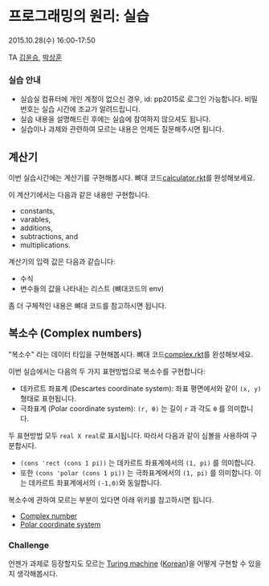# 프로그래밍의 원리: 실습 #

2015.10.28(수) 16:00-17:50

TA [김윤승](http://sf.snu.ac.kr/yoonseung.kim), [박상훈](http://sf.snu.ac.kr/sanghoon.park)

### 실습 안내 ###

* 실습실 컴퓨터에 개인 계정이 없으신 경우, id: pp2015로 로그인 가능합니다. 비밀번호는 실습 시간에 조교가 알려드립니다.
* 실습 내용을 설명해드린 후에는 실습에 참여하지 않으셔도 됩니다.
* 실습이나 과제와 관련하여 모르는 내용은 언제든 질문해주시면 됩니다.

## 계산기 ##

이번 실습시간에는 계산기를 구현해봅시다. 뼈대 코드[calculator.rkt](calculator.rkt)를 완성해보세요.

이 계산기에서는 다음과 같은 내용만 구현합니다.

- constants,
- varables,
- additions,
- subtractions, and
- multiplications.

계산기의 입력 값은 다음과 같습니다:
- 수식
- 변수들의 값을 나타내는 리스트 (뼈대코드의 env)

좀 더 구체적인 내용은 뼈대 코드를 참고하시면 됩니다.

## 복소수 (Complex numbers) ##

"복소수" 라는 데이터 타입을 구현해봅시다. 뼈대 코드[complex.rkt](complex.rkt)를 완성해보세요.

이번 실습에서는 다음의 두 가지 표현방법으로 복소수를 구현합니다:

- 데카르트 좌표계 (Descartes coordinate system): 좌표 평면에서와 같이  ```(x, y)``` 형태로 표현됩니다.
- 극좌표계 (Polar coordinate system): ```(r, θ)``` 는 길이 ```r``` 과 각도  ```θ``` 를 의미합니다.

두 표현방법 모두  ```real X real```로 표시됩니다. 따라서 다음과 같이 심볼을 사용하여 구분합시다.

- ```(cons 'rect (cons 1 pi))``` 는 데카르트 좌표계에서의 ```(1, pi)``` 를 의미합니다.
- 또한 ```(cons 'polar (cons 1 pi))``` 는 극좌표계에서의 ```(1, pi)``` 를 의미합니다. 이는 데카르트 좌표계에서의 ```(-1,0)```와 동일합니다.

복소수에 관하여 모르는 부분이 있다면 아래 위키를 참고하시면 됩니다.

- [Complex number](http://en.wikipedia.org/wiki/Complex_number)
- [Polar coordinate system](http://en.wikipedia.org/wiki/Polar_coordinate_system)


### Challenge ###

언젠가 과제로 등장할지도 모르는 [Turing machine](http://en.wikipedia.org/wiki/Turing_machine) ([Korean](http://ko.wikipedia.org/wiki/%ED%8A%9C%EB%A7%81_%EA%B8%B0%EA%B3%84))을 어떻게 구현할 수 있을지 생각해봅시다.
